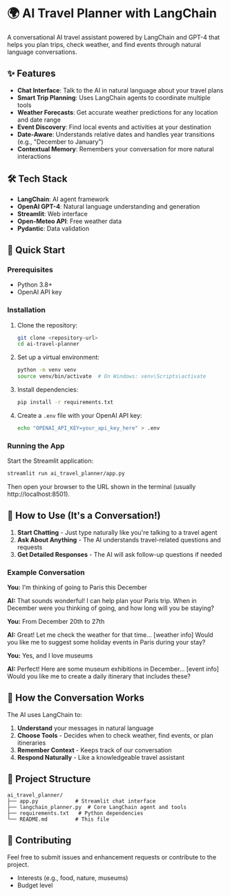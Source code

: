 # 🌍 AI Travel Planner with LangChain

A conversational AI travel assistant powered by LangChain and GPT-4 that helps you plan trips, check weather, and find events through natural language conversations.

## ✨ Features

- **Chat Interface**: Talk to the AI in natural language about your travel plans
- **Smart Trip Planning**: Uses LangChain agents to coordinate multiple tools
- **Weather Forecasts**: Get accurate weather predictions for any location and date range
- **Event Discovery**: Find local events and activities at your destination
- **Date-Aware**: Understands relative dates and handles year transitions (e.g., "December to January")
- **Contextual Memory**: Remembers your conversation for more natural interactions

## 🛠️ Tech Stack

- **LangChain**: AI agent framework
- **OpenAI GPT-4**: Natural language understanding and generation
- **Streamlit**: Web interface
- **Open-Meteo API**: Free weather data
- **Pydantic**: Data validation

## 🚀 Quick Start

### Prerequisites
- Python 3.8+
- OpenAI API key

### Installation

1. Clone the repository:
   ```bash
   git clone <repository-url>
   cd ai-travel-planner
   ```

2. Set up a virtual environment:
   ```bash
   python -m venv venv
   source venv/bin/activate  # On Windows: venv\Scripts\activate
   ```

3. Install dependencies:
   ```bash
   pip install -r requirements.txt
   ```

4. Create a `.env` file with your OpenAI API key:
   ```bash
   echo "OPENAI_API_KEY=your_api_key_here" > .env
   ```

### Running the App

Start the Streamlit application:
```bash
streamlit run ai_travel_planner/app.py
```

Then open your browser to the URL shown in the terminal (usually http://localhost:8501).

## 💬 How to Use (It's a Conversation!)

1. **Start Chatting** - Just type naturally like you're talking to a travel agent
2. **Ask About Anything** - The AI understands travel-related questions and requests
3. **Get Detailed Responses** - The AI will ask follow-up questions if needed

### Example Conversation

**You:** I'm thinking of going to Paris this December

**AI:** That sounds wonderful! I can help plan your Paris trip. When in December were you thinking of going, and how long will you be staying?

**You:** From December 20th to 27th

**AI:** Great! Let me check the weather for that time... [weather info] Would you like me to suggest some holiday events in Paris during your stay?

**You:** Yes, and I love museums

**AI:** Perfect! Here are some museum exhibitions in December... [event info] Would you like me to create a daily itinerary that includes these?

## 🧠 How the Conversation Works

The AI uses LangChain to:
1. **Understand** your messages in natural language
2. **Choose Tools** - Decides when to check weather, find events, or plan itineraries
3. **Remember Context** - Keeps track of our conversation
4. **Respond Naturally** - Like a knowledgeable travel assistant

## 📂 Project Structure

```
ai_travel_planner/
├── app.py            # Streamlit chat interface
├── langchain_planner.py  # Core LangChain agent and tools
├── requirements.txt   # Python dependencies
└── README.md         # This file
```

## 🤝 Contributing

Feel free to submit issues and enhancement requests or contribute to the project.
   - Interests (e.g., food, nature, museums)
   - Budget level